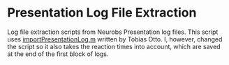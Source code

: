 # Presentation Log File Extraction
Log file extraction scripts from Neurobs Presentation log files.
This script uses [importPresentationLog.m](http://de.mathworks.com/matlabcentral/fileexchange/28793-import-of-log-files-created-by-presentation?focused=5235630&tab=function) written by Tobias Otto. I, however, changed the script so it also takes the reaction times into account, which are saved at the end of the first block of logs.
